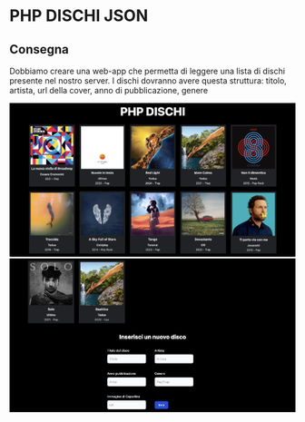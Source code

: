 # PHP DISCHI JSON

## Consegna

Dobbiamo creare una web-app che permetta di leggere una lista di dischi presente nel nostro server.
I dischi dovranno avere questa struttura: titolo, artista, url della cover, anno di pubblicazione, genere

![home](./img/first.png)
![home](./img/second.png)
